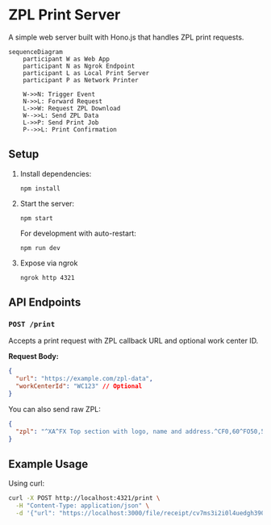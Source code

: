 # ZPL Print Server

A simple web server built with Hono.js that handles ZPL print requests.

```mermaid
sequenceDiagram
    participant W as Web App
    participant N as Ngrok Endpoint
    participant L as Local Print Server
    participant P as Network Printer
    
    W->>N: Trigger Event
    N->>L: Forward Request
    L->>W: Request ZPL Download
    W-->>L: Send ZPL Data
    L->>P: Send Print Job
    P-->>L: Print Confirmation
```

## Setup

1. Install dependencies:

   ```
   npm install
   ```

2. Start the server:

   ```
   npm start
   ```

   For development with auto-restart:

   ```
   npm run dev
   ```

3. Expose via ngrok

   ```
   ngrok http 4321
   ```


## API Endpoints

### `POST /print`

Accepts a print request with ZPL callback URL and optional work center ID.

**Request Body:**

```json
{
  "url": "https://example.com/zpl-data",
  "workCenterId": "WC123" // Optional
}
```

You can also send raw ZPL:

```json
{
  "zpl": "^XA^FX Top section with logo, name and address.^CF0,60^FO50,50^GB100,100,100^FS^FO75,75^FR^GB100,100,100^FS^FO93,93^GB40,40,40^FS^FO220,50^FDIntershipping, Inc.^FS^CF0,30^FO220,115^FD1000 Shipping Lane^FS^FO220,155^FDShelbyville TN 38102^FS^FO220,195^FDUnited States (USA)^FS^FO50,250^GB700,3,3^FS^XZ"
}
```

## Example Usage

Using curl:

```bash
curl -X POST http://localhost:4321/print \
  -H "Content-Type: application/json" \
  -d '{"url": "https://localhost:3000/file/receipt/cv7ms3i2i0l4uedgh390/labels.zpl", "workCenterId": "1"}'
````
